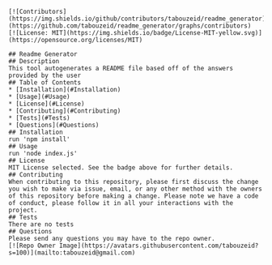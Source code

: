 
    [![Contributors](https://img.shields.io/github/contributors/tabouzeid/readme_generator)](https://github.com/tabouzeid/readme_generator/graphs/contributors)
    [![License: MIT](https://img.shields.io/badge/License-MIT-yellow.svg)](https://opensource.org/licenses/MIT)

    ## Readme Generator
    ## Description
    This tool autogenerates a README file based off of the answers provided by the user
    ## Table of Contents
    * [Installation](#Installation)
    * [Usage](#Usage)
    * [License](#License)
    * [Contributing](#Contributing)
    * [Tests](#Tests)
    * [Questions](#Questions)
    ## Installation
    run 'npm install'
    ## Usage
    run 'node index.js'
    ## License
    MIT License selected. See the badge above for further details.
    ## Contributing
    When contributing to this repository, please first discuss the change you wish to make via issue, email, or any other method with the owners of this repository before making a change. Please note we have a code of conduct, please follow it in all your interactions with the project.
    ## Tests
    There are no tests
    ## Questions
    Please send any questions you may have to the repo owner.
    [![Repo Owner Image](https://avatars.githubusercontent.com/tabouzeid?s=100)](mailto:tabouzeid@gmail.com)
